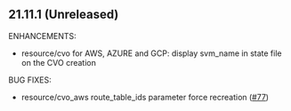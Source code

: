 ## 21.11.1 (Unreleased)
ENHANCEMENTS:

* resource/cvo for AWS, AZURE and GCP: display svm_name in state file on the CVO creation

BUG FIXES:

* resource/cvo_aws route_table_ids parameter force recreation ([#77](https://github.com/NetApp/terraform-provider-netapp-cloudmanager/issues/77))
